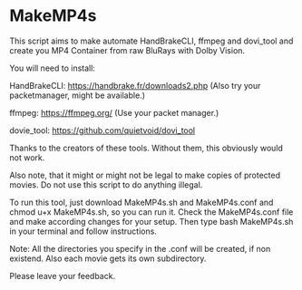 # MakeMP4s
This script aims to make automate HandBrakeCLI, ffmpeg and dovi_tool and create you MP4 Container from raw BluRays with Dolby Vision.

You will need to install:

HandBrakeCLI: https://handbrake.fr/downloads2.php (Also try your packetmanager, might be available.)

ffmpeg: https://ffmpeg.org/ (Use your packet manager.)

dovie_tool: https://github.com/quietvoid/dovi_tool

Thanks to the creators of these tools. Without them, this obviously would not work.

Also note, that it might or might not be legal to make copies of protected movies. Do not use this script to do anything illegal.

To run this tool, just download MakeMP4s.sh and MakeMP4s.conf and chmod u+x MakeMP4s.sh, so you can run it.
Check the MakeMP4s.conf file and make according changes for your setup.
Then type bash MakeMP4s.sh in your terminal and follow instructions.

Note: All the directories you specify in the .conf will be created, if non existend. Also each movie gets its own subdirectory.

Please leave your feedback.
